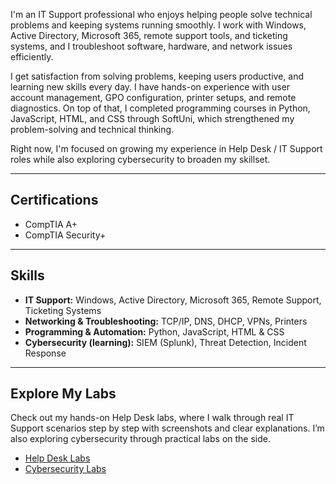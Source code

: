 I'm an IT Support professional who enjoys helping people solve technical problems and keeping systems running smoothly. I work with Windows, Active Directory, Microsoft 365, remote support tools, and ticketing systems, and I troubleshoot software, hardware, and network issues efficiently.

I get satisfaction from solving problems, keeping users productive, and learning new skills every day. I have hands-on experience with user account management, GPO configuration, printer setups, and remote diagnostics. On top of that, I completed programming courses in Python, JavaScript, HTML, and CSS through SoftUni, which strengthened my problem-solving and technical thinking.

Right now, I'm focused on growing my experience in Help Desk / IT Support roles while also exploring cybersecurity to broaden my skillset.

---

## Certifications
- CompTIA A+
- CompTIA Security+

---

## Skills
- **IT Support:** Windows, Active Directory, Microsoft 365, Remote Support, Ticketing Systems  
- **Networking & Troubleshooting:** TCP/IP, DNS, DHCP, VPNs, Printers  
- **Programming & Automation:** Python, JavaScript, HTML & CSS  
- **Cybersecurity (learning):** SIEM (Splunk), Threat Detection, Incident Response  

---

## Explore My Labs
Check out my hands-on Help Desk labs, where I walk through real IT Support scenarios step by step with screenshots and clear explanations. I’m also exploring cybersecurity through practical labs on the side.
- [Help Desk Labs](https://github.com/ghost-aHVudGVy/Help-Desk-Labs)  
- [Cybersecurity Labs](https://github.com/ghost-aHVudGVy/Cybersecurity-Labs)  

